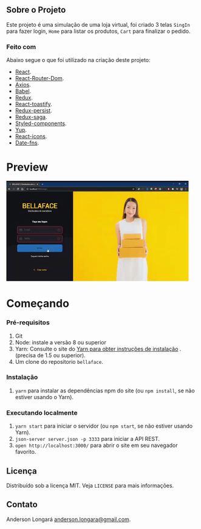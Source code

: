 ## Sobre o Projeto

Este projeto é uma simulação de uma loja virtual, foi criado 3 telas `SingIn` para fazer login, `Home` para listar os produtos, `Cart` para finalizar o pedido.

### Feito com

Abaixo segue o que foi utilizado na criação deste projeto:

* [React](https://pt-br.reactjs.org/).
* [React-Router-Dom](https://reactrouter.com/web/guides/quick-start).
* [Axios](https://github.com/axios/axios).
* [Babel](https://babeljs.io/).
* [Redux](https://redux.js.org/basics/usage-with-react).
* [React-toastify](https://github.com/fkhadra/react-toastify).
* [Redux-persist](https://github.com/rt2zz/redux-persist).
* [Redux-saga](https://redux-saga.js.org/).
* [Styled-components](https://styled-components.com/).
* [Yup](https://github.com/jquense/yup).
* [React-icons](https://react-icons.github.io/react-icons/).
* [Date-fns](https://date-fns.org/).

# Preview

![alt text](https://github.com/AndersonLongara/bellaface/blob/master/giphy-1.gif "Preview")

# Começando

### Pré-requisitos

1. Git
2. Node: instale a versão 8 ou superior
3. Yarn: Consulte o site do [Yarn para obter instruções de instalação](https://yarnpkg.com/lang/en/docs/install/) . (precisa de 1.5 ou superior).
4. Um clone do repositorio `bellaface`.

### Instalação

1. `yarn` para instalar as dependências npm do site (ou `npm install`, se não estiver usando o Yarn).

### Executando localmente

1. `yarn start` para iniciar o servidor (ou `npm start`, se não estiver usando Yarn).
2. `json-server server.json -p 3333` para iniciar a API REST.
2. `open http://localhost:3000/` para abrir o site em seu navegador favorito.

## Licença

Distribuído sob a licença MIT. Veja `LICENSE` para mais informações.

## Contato

Anderson Longará [anderson.longara@gmail.com](mailto:anderson.longara@gmail.com).
